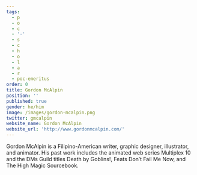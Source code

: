 ```yaml
---
tags:
  - p
  - o
  - c
  - '-'
  - s
  - c
  - h
  - o
  - l
  - a
  - r
  - poc-emeritus
order: 0
title: Gordon McAlpin
position: ''
published: true
gender: he/him
image: /images/gordon-mcalpin.png
twitter: gmcalpin
website_name: Gordon McAlpin
website_url: 'http://www.gordonmcalpin.com/'
---
```


Gordon McAlpin is a Filipino-American writer, graphic designer, illustrator, and animator. His past work includes the animated web series Multiplex 10 and the DMs Guild titles Death by Goblins!, Feats Don’t Fail Me Now, and The High Magic Sourcebook.
